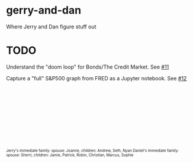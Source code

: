 # gerry-and-dan

Where Jerry and Dan figure stuff out


# TODO

Understand the "doom loop" for Bonds/The Credit Market. See [#11](https://github.com/pflagerd/gerry-and-dan/issues/11)

Capture a "full" S&P500 graph from FRED as a Jupyter notebook. See [#12](https://github.com/pflagerd/gerry-and-dan/issues/12)





<br><br><br><br><br><br><br><br><br>

<div style="font-size: 10px;">Jerry's immediate family: spouse: Joanne, children: Andrew, Seth, Nyan
Daniel's immediate family: spouse: Sherri, children: Jamie, Patrick, Robin, Christian, Marcus, Sophie</div>
